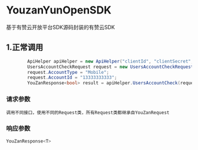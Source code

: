 # YouzanYunOpenSDK
基于有赞云开放平台SDK源码封装的有赞云SDK
## 1.正常调用

```c#
		ApiHelper apiHelper = new ApiHelper("clientId", "clientSecret", grantId);
		UsersAccountCheckRequest request = new UsersAccountCheckRequest();
		request.AccountType = "Mobile";
		request.AccountId = "13333333333";
		YouZanResponse<bool> result = apiHelper.UsersAccountCheck(request);
```

### 请求参数

    调用不同接口，使用不同的Request类，所有Request类都继承自YouZanRequest

### 响应参数

```c#
YouZanResponse<T>
```